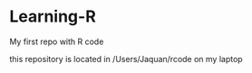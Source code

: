 # Learning-R
My first repo with R code 

this repository is located in /Users/Jaquan/rcode on my laptop 
